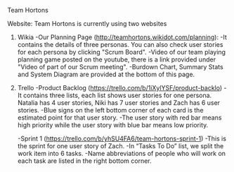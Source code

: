 Team Hortons

Website: 
Team Hortons is currently using two websites
1. Wikia 
    -Our Planning Page (http://teamhortons.wikidot.com/planning): 
        -It contains the details of three personas. You can also check user stories for each persona by clicking "Scrum Board". 
        -Video of our team playing planning game posted on the youtube, there is a link provided under "Video of part of our Scrum meeting". 
        -Burdown Chart, Summary Stats and System Diagram are provided at the bottom of this page.

2. Trello 
    -Product Backlog (https://trello.com/b/1iXylYSF/product-backlo) 
        -It contains three lists, each list shows user stories for one persona. Natalia has 4 user stories, Niki has 7 user stories and Zach has 6 user stories. 
        -Blue signs on the left bottom corner of each card is the estimated point for that user story. 
        -The user story with red bar means high priority while the user story with blue bar means low priority.

    -Sprint 1 (https://trello.com/b/yhSU4FA6/team-hortons-sprint-1) 
        -This is the sprint for one user story of Zach. 
        -In “Tasks To Do” list, we split the work item into 6 tasks. 
        -Name abbreviations of people who will work on each task are listed in the right bottom corner.
